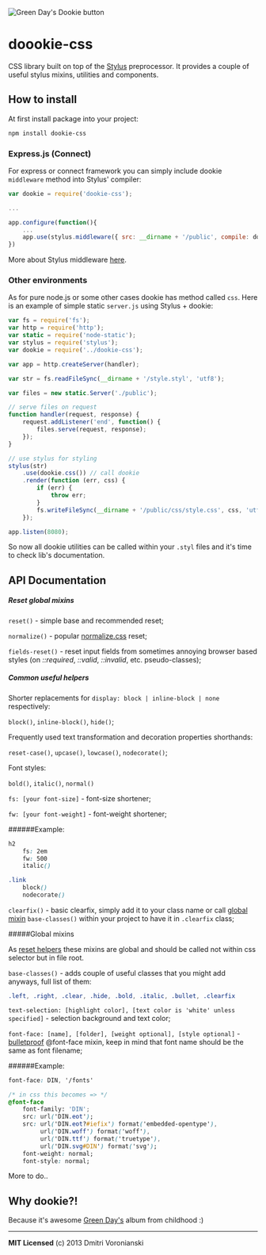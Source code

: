 ![Green Day's Dookie button](http://www.goodrock.com/images/Product/medium/b2402.jpg)

# doookie-css

CSS library built on top of the [Stylus](https://github.com/learnboost/stylus "Stylus") preprocessor.
It provides a couple of useful stylus mixins, utilities and components.

## How to install

At first install package into your project:

```bash
npm install dookie-css
```

### Express.js (Connect)

For express or connect framework you can simply include dookie ``middleware`` method into Stylus' compiler:

```javascript
var dookie = require('dookie-css');

...

app.configure(function(){
	...
	app.use(stylus.middleware({ src: __dirname + '/public', compile: dookie.middleware }));
})
```

More about Stylus middleware [here](http://learnboost.github.io/stylus/docs/middleware.html "Stylus connect middleware").

### Other environments

As for pure node.js or some other cases dookie has method called ``css``. Here is an example of simple static ``server.js`` using Stylus + dookie:

```javascript
var	fs = require('fs');
var http = require('http');
var	static = require('node-static');
var	stylus = require('stylus');
var	dookie = require('../dookie-css');

var app = http.createServer(handler);

var str = fs.readFileSync(__dirname + '/style.styl', 'utf8');

var files = new static.Server('./public');

// serve files on request
function handler(request, response) {
	request.addListener('end', function() {
		files.serve(request, response);
	});
}

// use stylus for styling
stylus(str)
	.use(dookie.css()) // call dookie
	.render(function (err, css) {
		if (err) {
			throw err;
		}
		fs.writeFileSync(__dirname + '/public/css/style.css', css, 'utf8');
	});

app.listen(8080);
```

So now all dookie utilities can be called within your ``.styl`` files and it's time to check lib's documentation.

## API Documentation

##### Reset global mixins

``reset()`` - simple base and recommended reset;

``normalize()`` - popular [normalize.css](https://github.com/necolas/normalize.css/) reset;

``fields-reset()`` - reset input fields from sometimes annoying browser based styles (on *::required*, *::valid*, *::invalid*, etc. pseudo-classes);

##### Common useful helpers

Shorter replacements for ``display: block | inline-block | none`` respectively:

``block()``, ``inline-block()``, ``hide()``;

Frequently used text transformation and decoration properties shorthands:

``reset-case()``, ``upcase()``, ``lowcase()``, ``nodecorate()``;

Font styles:

``bold()``, ``italic()``, ``normal()``

``fs: [your font-size]`` - font-size shortener;

``fw: [your font-weight]`` - font-weight shortener;

######Example:

```css
h2
	fs: 2em
	fw: 500
	italic()

.link
	block()
	nodecorate()
```

``clearfix()`` - basic clearfix, simply add it to your class name or call [global mixin](https://github.com/voronianski/dookie-css#global-mixins "Global mixins") ``base-classes()`` within your project to have it in ``.clearfix`` class;

#####Global mixins

As [reset helpers](https://github.com/voronianski/dookie-css#reset-global-mixins) these mixins are global and should be called not within css selector but in file root.

``base-classes()`` - adds couple of useful classes that you might add anyways, full list of them:

```css
.left, .right, .clear, .hide, .bold, .italic, .bullet, .clearfix
```

``text-selection: [highlight color], [text color is 'white' unless specified]`` - selection background and text color;

``font-face: [name], [folder], [weight optional], [style optional]`` - [bulletproof](http://www.fontspring.com/blog/the-new-bulletproof-font-face-syntax) @font-face mixin, keep in mind that font name should be the same as font filename;

######Example:

```css
font-face: DIN, '/fonts'

/* in css this becomes => */
@font-face
	font-family: 'DIN';
	src: url('DIN.eot');
	src: url('DIN.eot?#iefix') format('embedded-opentype'),
		 url('DIN.woff') format('woff'),
		 url('DIN.ttf') format('truetype'),
		 url('DIN.svg#DIN') format('svg');
	font-weight: normal;
	font-style: normal;
```






More to do..

## Why dookie?!

Because it's awesome [Green Day's](http://en.wikipedia.org/wiki/Green_Day-_Dookie "Dookie album wiki") album from childhood :)

---

**MIT Licensed**
(c) 2013 Dmitri Voronianski
